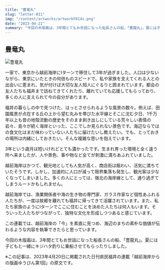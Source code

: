 ```yaml
---
title: "豊竜丸"
slug: "letter-011"
img: "/content/artworks/artworkF014s.png"
date: "2023-04-21"
summary: "今回の木版画は、3年間とてもお世話になった船長さんの船、「豊龍丸」。夏には子どもと一緒にキジハタ釣りに乗船させてもらったりしました。"
---
```


## 豊竜丸

![豊竜丸](/content/artworks/artworkF014s.png)

一家で、東京から越前海岸にIターンで移住して3年が過ぎました。人口は少ないながら、東京にいたときの何倍ものスピードで、私や家族を支えてくれる人との出会いに恵まれ、気が付けば大切な友人知人にぐるりと囲まれています。都会の友人たちも福井まで訪ねてきてくれたり、離れていても応援してもらっており、多くの人に支えられて今の自分があります。  

福井の暮らしの中で見つけた、はっとさせられるような風景の数々。例えば、田園風景が点在する丘の上から望む丸みを帯びた水平線とそこに沈む夕日、1千万年以上も昔の地殻流動の歴史をそのまま剥き出しにしている荒々しい表情の岩々、島々が続く海岸といった、ここでしか見られない景色です。海辺ならではの食文化はまだ味わっていない人たちに届けたいし教えたい。でも、とっておきの場所は内緒にしておきたい。そんな複雑な思いを抱えています。  

3年という歳月は短いけれどとても濃かったです。生まれ育った環境と全く違う所へ来ましたが、人や景色、事や物など全てが刺激に満ちあふれていました。  

越前海岸はかつて、観光地としても人気が高く、商店街は賑わい、活気に満ちていたそうです。しかし、加速的に人口が減って限界集落も発生し、観光客は少なくなってしまいました。多くの人にとっては、嶺北の海岸線として、通り過ぎてしまうルートかもしれません。  

越前海岸では、漁業関係者や海の生き物の専門家、ガラス作家など個性あふれる人たちが、一度は故郷を離れても福井に帰ってきて活躍されています。また、私たち家族のようにIターンでここに住むことを決めた人たちは何人もいます。そういった人たちがつながって、独特な文化を形成しつつあると感じています。  

この連載では、越前海岸の「今」を素直に見つめ、海辺のまちの素朴な価値が伝わるような内容を執筆できたらと思っています。  

今回の木版画は、3年間とてもお世話になった船長さんの船、「豊龍丸」。夏には子どもと一緒にキジハタ釣りに乗船させてもらったりしました。  

※この記事は、2023年4月20日に掲載された日刊県民福井の連載「越前海岸からの版画ゆうびん第1回」の原文です。  

